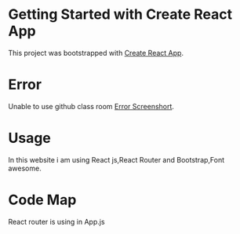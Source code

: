 # Getting Started with Create React App
This project was bootstrapped with [Create React App](https://github.com/facebook/create-react-app).

# Error
Unable to use github class room [Error Screenshort](https://ibb.co/Qdzh5JH).

# Usage
In this website i am using React js,React Router and Bootstrap,Font awesome.

# Code Map

React router is using in App.js 